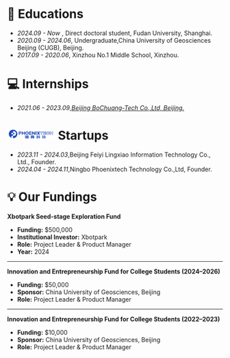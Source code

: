 
# 📖 Educations
- *2024.09 - Now*    , Direct doctoral student, Fudan University, Shanghai.
- *2020.09 - 2024.06*, Undergraduate,China University of Geosciences Beijing (CUGB), Beijing.
- *2017.09 - 2020.06*, Xinzhou No.1 Middle School, Xinzhou.


# 💻 Internships
- *2021.06 - 2023.09*,[*Beijing BoChuang-Tech Co.,Ltd, Beijing.*](https://www.bbcpetro.com/)
 
#  <img src='../../images/others/Phoenixtech.jpg' style='width: 4em;'> Startups
- *2023.11 - 2024.03*,Beijing Feiyi Lingxiao Information Technology Co., Ltd., Founder.
- *2024.04 - 2024.11*,Ningbo Phoenixtech Technology Co.,Ltd, Founder.
# 💡 Our Fundings
**Xbotpark Seed-stage Exploration Fund**
- **Funding:** $500,000  
- **Institutional Investor:** Xbotpark  
- **Role:** Project Leader & Product Manager  
- **Year:** 2024  
---
**Innovation and Entrepreneurship Fund for College Students (2024–2026)**
- **Funding:** $50,000  
- **Sponsor:** China University of Geosciences, Beijing  
- **Role:** Project Leader & Product Manager  
---
**Innovation and Entrepreneurship Fund for College Students (2022–2023)**
- **Funding:** $10,000  
- **Sponsor:** China University of Geosciences, Beijing  
- **Role:** Project Leader & Product Manager  

